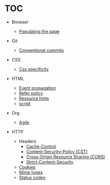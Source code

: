 # TOC

- Browser  
  - [Populating the page](https://hasanjoldic.github.io/notes/browser/populating-the-page)

- Git  
  - [Conventional commits](https://hasanjoldic.github.io/notes/git/conventional-commits)

- CSS  
  - [Css specificity](https://hasanjoldic.github.io/notes/css/css-specificity)

- HTML  
  - [Event propagation](https://hasanjoldic.github.io/notes/html/event-propagation)
  - [Refer policy](https://hasanjoldic.github.io/notes/html/refer-policy)
  - [Resource hints](https://hasanjoldic.github.io/notes/html/resource-hints)
  - [script](https://hasanjoldic.github.io/notes/html/script)

- Org
  - [Agile](https://hasanjoldic.github.io/notes/org/agile)

- HTTP
  - Headers
    - [Cache-Control](https://hasanjoldic.github.io/notes/http/headers/cache-control)
    - [Content-Security-Policy (CST)](https://hasanjoldic.github.io/notes/http/headers/content-security-policy)
    - [Cross-Origin Resource Sharing (CORS)](https://hasanjoldic.github.io/notes/http/headers/cross-origin-resource-sharing)
    - [Strict-Content-Security](https://hasanjoldic.github.io/notes/http/headers/strict-content-security)
  - [Cookies](https://hasanjoldic.github.io/notes/http/cookies)
  - [Mime types](https://hasanjoldic.github.io/notes/http/mime-types)
  - [Status codes](https://hasanjoldic.github.io/notes/http/status-codes)